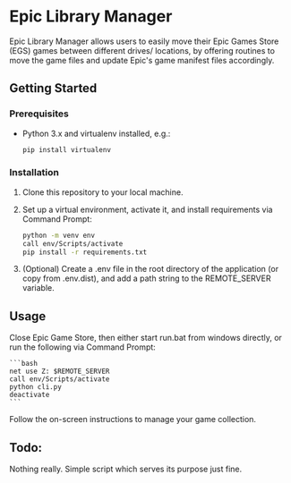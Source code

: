 # Epic Library Manager

Epic Library Manager allows users to easily move their Epic Games Store (EGS) games between different drives/ locations, by offering routines to move the game files and update Epic's game manifest files accordingly.

## Getting Started

### Prerequisites

- Python 3.x and virtualenv installed, e.g.:
	
	```bash
	pip install virtualenv
	```

### Installation

1. Clone this repository to your local machine.

2. Set up a virtual environment, activate it, and install requirements via Command Prompt:

    ```bash
    python -m venv env
    call env/Scripts/activate
    pip install -r requirements.txt
    ```

3. (Optional) Create a .env file in the root directory of the application (or copy from .env.dist), and add a path string to the REMOTE_SERVER variable.


## Usage

Close Epic Game Store, then either start run.bat from windows directly, or run the following via Command Prompt:

	```bash
	net use Z: $REMOTE_SERVER
	call env/Scripts/activate
	python cli.py
	deactivate
	```

Follow the on-screen instructions to manage your game collection.

## Todo:

Nothing really. Simple script which serves its purpose just fine.